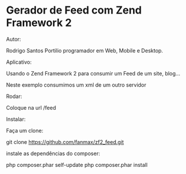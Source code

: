 Gerador de Feed com Zend Framework 2
==============
Autor:

Rodrigo Santos Portilio programador em Web, Mobile e Desktop.

Aplicativo:

Usando o Zend Framework 2 para consumir um Feed de um site, blog...

Neste exemplo consumimos um xml de um outro servidor


Rodar:

Coloque na url /feed

Instalar:

Faça um clone:

git clone https://github.com/fanmax/zf2_feed.git

instale as dependências do composer:

php composer.phar self-update php composer.phar install